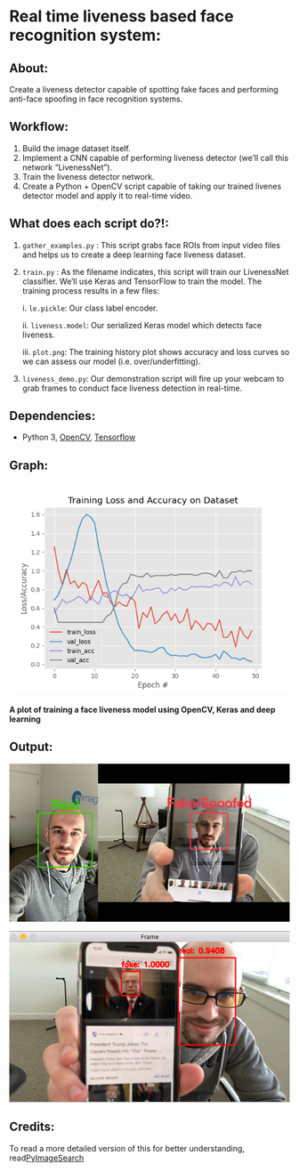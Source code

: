 # Real time liveness based face recognition system:

## About:
Create a liveness detector capable of spotting fake faces and performing anti-face spoofing in face recognition systems.

## Workflow:

1. Build the image dataset itself.
2. Implement a CNN capable of performing liveness detector (we’ll call this network “LivenessNet”).
3. Train the liveness detector network.
4. Create a Python + OpenCV script capable of taking our trained livenes detector model and apply it to real-time video.


## What does each script do?!:

1. `gather_examples.py` : This script grabs face ROIs from input video files and helps us to create a deep learning face liveness dataset.
    
2. `train.py` : As the filename indicates, this script will train our LivenessNet classifier. We’ll use Keras and TensorFlow to train the model. The training process results in a few files:

    i. `le.pickle`: Our class label encoder.
        
    ii. `liveness.model`: Our serialized Keras model which detects face liveness.
        
    iii. `plot.png`: The training history plot shows accuracy and loss curves so we can assess our model (i.e. over/underfitting).

3. `liveness_demo.py`: Our demonstration script will fire up your webcam to grab frames to conduct face liveness detection in real-time.

## Dependencies:

* Python 3, [OpenCV](https://opencv.org/), [Tensorflow](https://www.tensorflow.org/)


## Graph:

![](./dataset/others/plot.png)
#### A plot of training a face liveness model using OpenCV, Keras and deep learning

## Output:

![](./dataset/others/output.jpg)

![](./dataset/others/output2.png)

## Credits:

To read a more detailed version of this for better understanding, read[PyImageSearch](https://www.pyimagesearch.com/2019/03/11/liveness-detection-with-opencv/)
